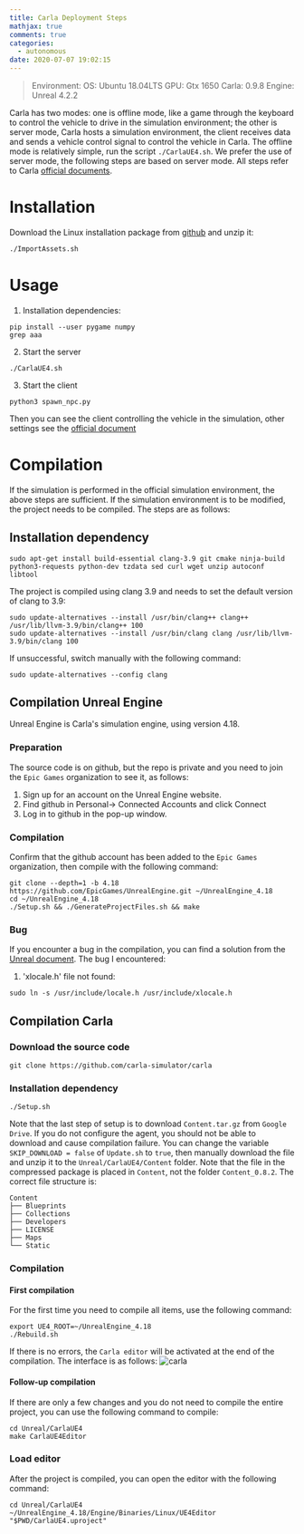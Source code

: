 ```yaml
---
title: Carla Deployment Steps
mathjax: true
comments: true
categories:
  - autonomous
date: 2020-07-07 19:02:15
---
```


> Environment:
> OS: Ubuntu 18.04LTS
> GPU: Gtx 1650
> Carla: 0.9.8
> Engine: Unreal 4.2.2

Carla has two modes: one is offline mode, like a game through the keyboard to control the vehicle to drive in the simulation environment; the other is server mode, Carla hosts a simulation environment, the client receives data and sends a vehicle control signal to control the vehicle in Carla. The offline mode is relatively simple, run the script `./CarlaUE4.sh`. We prefer the use of server mode, the following steps are based on server mode. All steps refer to Carla [official documents](https://carla.readthedocs.io/en/stable/).

<!-- more -->

# Installation
Download the Linux installation package from [github](https://github.com/carla-simulator/carla/releases/) and unzip it:
```bash
./ImportAssets.sh
```
# Usage
1. Installation dependencies:
```
pip install --user pygame numpy
grep aaa
```
2. Start the server
```
./CarlaUE4.sh
```
3. Start the client
```
python3 spawn_npc.py
```
Then you can see the client controlling the vehicle in the simulation, other settings see the [official document](https://carla.readthedocs.io/en/stable/connecting_the_client/)

# Compilation
If the simulation is performed in the official simulation environment, the above steps are sufficient. If the simulation environment is to be modified, the project needs to be compiled. The steps are as follows:

## Installation dependency
```
sudo apt-get install build-essential clang-3.9 git cmake ninja-build python3-requests python-dev tzdata sed curl wget unzip autoconf libtool
```
The project is compiled using clang 3.9 and needs to set the default version of clang to 3.9:
```
sudo update-alternatives --install /usr/bin/clang++ clang++ /usr/lib/llvm-3.9/bin/clang++ 100
sudo update-alternatives --install /usr/bin/clang clang /usr/lib/llvm-3.9/bin/clang 100
```
If unsuccessful, switch manually with the following command:
```
sudo update-alternatives --config clang
```

## Compilation Unreal Engine
Unreal Engine is Carla's simulation engine, using version 4.18.

### Preparation
The source code is on github, but the repo is private and you need to join the `Epic Games` organization to see it, as follows:
1. Sign up for an account on the Unreal Engine website.
2. Find github in Personal-> Connected Accounts and click Connect
3. Log in to github in the pop-up window.

### Compilation
Confirm that the github account has been added to the `Epic Games` organization, then compile with the following command:
```
git clone --depth=1 -b 4.18 https://github.com/EpicGames/UnrealEngine.git ~/UnrealEngine_4.18
cd ~/UnrealEngine_4.18
./Setup.sh && ./GenerateProjectFiles.sh && make
```
### Bug
If you encounter a bug in the compilation, you can find a solution from the [Unreal document](https://forums.unrealengine.com/unreal-engine/announcements-and-releases/1745504-a-new-community-hosted-unreal-engine-wiki). The bug I encountered:
1. 'xlocale.h' file not found:
```
sudo ln -s /usr/include/locale.h /usr/include/xlocale.h
```

## Compilation Carla

### Download the source code
```
git clone https://github.com/carla-simulator/carla
```
### Installation dependency
```
./Setup.sh
```
Note that the last step of setup is to download `Content.tar.gz` from `Google Drive`. If you do not configure the agent, you should not be able to download and cause compilation failure. You can change the variable `SKIP_DOWNLOAD = false` of `Update.sh` to `true`, then manually download the file and unzip it to the `Unreal/CarlaUE4/Content` folder. Note that the file in the compressed package is placed in `Content`, not the folder `Content_0.8.2`. The correct file structure is:
```
Content
├── Blueprints
├── Collections
├── Developers
├── LICENSE
├── Maps
└── Static
```
### Compilation
#### First compilation
For the first time you need to compile all items, use the following command:
```
export UE4_ROOT=~/UnrealEngine_4.18
./Rebuild.sh
```
If there is no errors, the `Carla editor` will be activated at the end of the compilation. The interface is as follows:
![carla](https://user-images.githubusercontent.com/31853843/49566487-0eae1600-f92b-11e8-9eeb-0bd24a13c385.png)

#### Follow-up compilation
If there are only a few changes and you do not need to compile the entire project, you can use the following command to compile:
```
cd Unreal/CarlaUE4
make CarlaUE4Editor
```
### Load editor
After the project is compiled, you can open the editor with the following command:
```
cd Unreal/CarlaUE4
~/UnrealEngine_4.18/Engine/Binaries/Linux/UE4Editor "$PWD/CarlaUE4.uproject"
```

